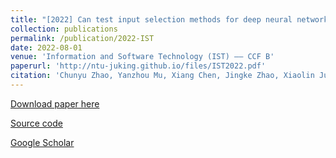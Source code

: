 ```yaml
---
title: "[2022] Can test input selection methods for deep neural network guarantee test diversity? A large-scale empirical study"
collection: publications
permalink: /publication/2022-IST
date: 2022-08-01
venue: 'Information and Software Technology (IST) —— CCF B'
paperurl: 'http://ntu-juking.github.io/files/IST2022.pdf'
citation: 'Chunyu Zhao, Yanzhou Mu, Xiang Chen, Jingke Zhao, Xiaolin Ju, and Gan Wang. "Can test input selection methods for deep neural network guarantee test diversity? A large-scale empirical study". Information and Software Technology (IST), 2022, 150: 106982.'
---
```


[Download paper here](http://ntu-juking.github.io/files/IST2022.pdf)

[Source code](https://github.com/SwilderY/TIS-DNN)

[Google Scholar](https://scholar.google.com/scholar?hl=zh-CN&as_sdt=0%2C5&q=Can+test+input+selection+methods+for+deep+neural+network+guarantee+test+diversity%3F+A+large-scale+empirical+study&btnG=)
